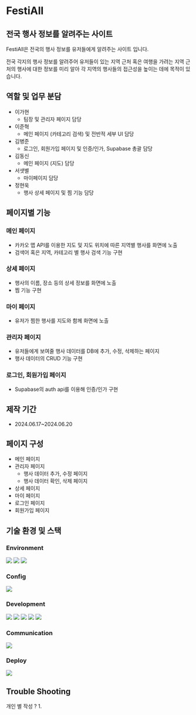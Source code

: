 # FestiAll
## 전국 행사 정보를 알려주는 사이트

FestiAll은 전국의 행사 정보를 유저들에게 알려주는 사이트 입니다.


전국 각지의 행사 정보를 알려주어 유저들이 있는 지역 근처 혹은 여행을 가려는 지역 근처의 행사에 대한 정보를 미리 알아 각 지역의 행사들의 접근성을 높이는 데에 목적이 있습니다.

## 역할 및 업무 분담
- 이가현
  - 팀장 및 관리자 페이지 담당
- 이준혁
  - 메인 페이지 (카테고리 검색) 및 전반적 세부 UI 담당
- 김병준
  - 로그인, 회원가입 페이지 및 인증/인가, Supabase 총괄 담당
- 김동신
  - 메인 페이지 (지도) 담당
- 서샛별
  - 마이페이지 담당
- 정현욱
  - 행사 상세 페이지 및 찜 기능 담당
## 페이지별 기능
### 메인 페이지
- 카카오 맵 API를 이용한 지도 및 지도 위치에 따른 지역별 행사를 화면에 노출
- 검색어 혹은 지역, 카테고리 별 행사 검색 기능 구현
### 상세 페이지
- 행사의 이름, 장소 등의 상세 정보를 화면에 노출
- 찜 기능 구현
### 마이 페이지
- 유저가 찜한 행사를 지도와 함께 화면에 노출
### 관리자 페이지
- 유저들에게 보여줄 행사 데이터를 DB에 추가, 수정, 삭제하는 페이지
- 행사 데이터의 CRUD 기능 구현
### 로그인, 회원가입 페이지
- Supabase의 auth api를 이용해 인증/인가 구현

## 제작 기간
- 2024.06.17~2024.06.20

## 페이지 구성
- 메인 페이지
- 관리자 페이지
  - 행사 데이터 추가, 수정 페이지
  - 행사 데이터 확인, 삭제 페이지
- 상세 페이지
- 마이 페이지
- 로그인 페이지
- 회원가입 페이지

## 기술 환경 및 스택
### Environment

<img src="https://img.shields.io/badge/visual studio code-007ACC?style=for-the-badge&logo=visualstudiocode&logoColor=white"> <img src="https://img.shields.io/badge/git-F05032?style=for-the-badge&logo=git&logoColor=white"> <img src="https://img.shields.io/badge/github-181717?style=for-the-badge&logo=github&logoColor=white">

### Config

<img src="https://img.shields.io/badge/yarn-2C8EBB?style=for-the-badge&logo=yarn&logoColor=black">

### Development

<img src="https://img.shields.io/badge/javascript-F7DF1E?style=for-the-badge&logo=javascript&logoColor=black"> <img src="https://img.shields.io/badge/react-61DAFB?style=for-the-badge&logo=react&logoColor=black"> <img src="https://img.shields.io/badge/react query-FF4154?style=for-the-badge&logo=reactquery&logoColor=white">
<img src="https://img.shields.io/badge/styled components-DB7093?style=for-the-badge&logo=styledcomponents&logoColor=white"> <img src="https://img.shields.io/badge/supabase-3FCF8E?style=for-the-badge&logo=supabase&logoColor=white">

### Communication
<img src="https://img.shields.io/badge/slack-4A154B?style=for-the-badge&logo=slack&logoColor=white">

### Deploy
<img src="https://img.shields.io/badge/vercel-000000?style=for-the-badge&logo=vercel&logoColor=white">

## Trouble Shooting
개인 별 작성 ?
1.
